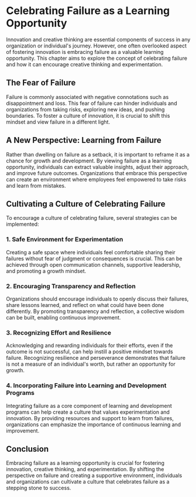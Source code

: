 Celebrating Failure as a Learning Opportunity
======================================================

Innovation and creative thinking are essential components of success in any organization or individual's journey. However, one often overlooked aspect of fostering innovation is embracing failure as a valuable learning opportunity. This chapter aims to explore the concept of celebrating failure and how it can encourage creative thinking and experimentation.

The Fear of Failure
-------------------

Failure is commonly associated with negative connotations such as disappointment and loss. This fear of failure can hinder individuals and organizations from taking risks, exploring new ideas, and pushing boundaries. To foster a culture of innovation, it is crucial to shift this mindset and view failure in a different light.

A New Perspective: Learning from Failure
----------------------------------------

Rather than dwelling on failure as a setback, it is important to reframe it as a chance for growth and development. By viewing failure as a learning opportunity, individuals can extract valuable insights, adjust their approach, and improve future outcomes. Organizations that embrace this perspective can create an environment where employees feel empowered to take risks and learn from mistakes.

Cultivating a Culture of Celebrating Failure
--------------------------------------------

To encourage a culture of celebrating failure, several strategies can be implemented:

### 1. Safe Environment for Experimentation

Creating a safe space where individuals feel comfortable sharing their failures without fear of judgment or consequences is crucial. This can be achieved through open communication channels, supportive leadership, and promoting a growth mindset.

### 2. Encouraging Transparency and Reflection

Organizations should encourage individuals to openly discuss their failures, share lessons learned, and reflect on what could have been done differently. By promoting transparency and reflection, a collective wisdom can be built, enabling continuous improvement.

### 3. Recognizing Effort and Resilience

Acknowledging and rewarding individuals for their efforts, even if the outcome is not successful, can help instill a positive mindset towards failure. Recognizing resilience and perseverance demonstrates that failure is not a measure of an individual's worth, but rather an opportunity for growth.

### 4. Incorporating Failure into Learning and Development Programs

Integrating failure as a core component of learning and development programs can help create a culture that values experimentation and innovation. By providing resources and support to learn from failures, organizations can emphasize the importance of continuous learning and improvement.

Conclusion
----------

Embracing failure as a learning opportunity is crucial for fostering innovation, creative thinking, and experimentation. By shifting the perspective on failure and creating a supportive environment, individuals and organizations can cultivate a culture that celebrates failure as a stepping stone to success.
